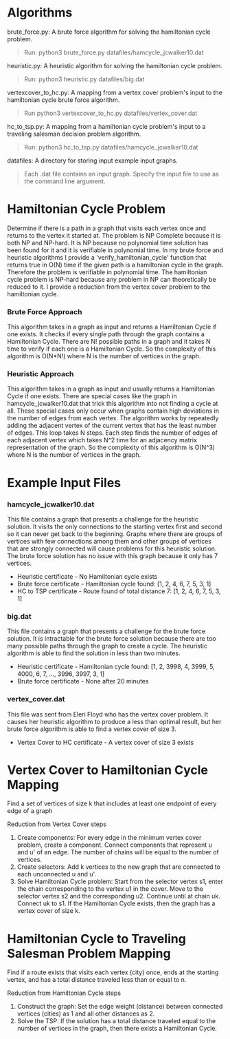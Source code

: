 # Algorithms

brute_force.py: A brute force algorithm for solving the hamiltonian cycle problem.
>   Run: python3 brute_force.py datafiles/hamcycle_jcwalker10.dat

heuristic.py: A heuristic algorithm for solving the hamiltonian cycle problem.
>   Run: python3 heuristic.py datafiles/big.dat

vertexcover_to_hc.py: A mapping from a vertex cover problem's input to the hamiltonian cycle brute force algorithm.
>   Run python3 vertexcover_to_hc.py datafiles/vertex_cover.dat

hc_to_tsp.py: A mapping from a hamiltonian cycle problem's input to a traveling salesman decision problem algorithm.
>   Run: python3 hc_to_tsp.py datafiles/hamcycle_jcwalker10.dat

datafiles: A directory for storing input example input graphs.
>   Each .dat file contains an input graph. Specify the input file to use as the command line argument.


# Hamiltonian Cycle Problem
Determine if there is a path in a graph that visits each vertex once and returns to the vertex it started at. The problem is NP Complete because it is both NP and NP-hard. It is NP because no polynomial time solution has been found for it and it is verifiable in polynomial time. In my brute force and heuristic algorithms I provide a 'verify_hamiltonian_cycle' function that returns true in O(N) time if the given path is a hamiltonian cycle in the graph. Therefore the problem is verifiable in polynomial time. The hamiltonian cycle problem is NP-hard because any problem in NP can theoretically be reduced to it. I provide a reduction from the vertex cover problem to the hamiltonian cycle.

### Brute Force Approach
This algorithm takes in a graph as input and returns a Hamiltonian Cycle if one exists. It checks if every single path through the graph contains a Hamiltonian Cycle. There are N! possible paths in a graph and it takes N time to verify if each one is a Hamiltonian Cycle. So the complexity of this algorithm is O(N*N!) where N is the number of vertices in the graph.

### Heuristic Approach
This algorithm takes in a graph as input and usually returns a Hamiltonian Cycle if one exists. There are special cases like the graph in hamcycle_jcwalker10.dat that trick this algorithm into not finding a cycle at all. These special cases only occur when graphs contain high deviations in the number of edges from each vertex. The algorithm works by repeatedly adding the adjacent vertex of the current vertex that has the least number of edges. This loop takes N steps. Each step finds the number of edges of each adjacent vertex which takes N^2 time for an adjacency matrix representation of the graph. So the complexity of this algorithm is O(N^3) where N is the number of vertices in the graph.


# Example Input Files

### hamcycle_jcwalker10.dat
This file contains a graph that presents a challenge for the heuristic solution. It visits the only connections to the starting vertex first and second so it can never get back to the beginning. Graphs where there are groups of vertices with few connections among them and other groups of vertices that are strongly connected will cause problems for this heuristic solution. The brute force solution has no issue with this graph because it only has 7 vertices.
*   Heuristic certificate - No Hamiltonian cycle exists
*   Brute force certificate - Hamiltonian cycle found: [1, 2, 4, 6, 7, 5, 3, 1]
*   HC to TSP certificate - Route found of total distance 7: [1, 2, 4, 6, 7, 5, 3, 1]

### big.dat
This file contains a graph that presents a challenge for the brute force solution. It is intractable for the brute force solution because there are too many possible paths through the graph to create a cycle. The heuristic algorithm is able to find the solution in less than two minutes.
*   Heuristic certificate - Hamiltonian cycle found: [1, 2, 3998, 4, 3999, 5, 4000, 6, 7, …, 3996, 3997, 3, 1]
*   Brute force certificate - None after 20 minutes

### vertex_cover.dat
This file was sent from Eleri Floyd who has the vertex cover problem. It causes her heuristic algorithm to produce a less than optimal result, but her brute force algorithm is able to find a vertex cover of size 3.
*   Vertex Cover to HC certificate - A vertex cover of size 3 exists


# Vertex Cover to Hamiltonian Cycle Mapping
Find a set of vertices of size k that includes at least one endpoint of every edge of a graph

Reduction from Vertex Cover steps
1. Create components: For every edge in the minimum vertex cover problem, create a component. Connect components that represent u and u' of an edge. The number of chains will be equal to the number of vertices.
2. Create selectors: Add k vertices to the new graph that are connected to each unconnected u and u'.
3. Solve Hamiltonian Cycle problem: Start from the selector vertex s1, enter the chain corresponding to the vertex u1 in the cover. Move to the selector vertex s2 and the corresponding u2. Continue until at chain uk. Connect uk to s1. If the Hamiltonian Cycle exists, then the graph has a vertex cover of size k.


# Hamiltonian Cycle to Traveling Salesman Problem Mapping
Find if a route exists that visits each vertex (city) once, ends at the starting vertex, and has a total distance traveled less than or equal to n.

Reduction from Hamiltonian Cycle steps
1. Construct the graph: Set the edge weight (distance) between connected vertices (cities) as 1 and all other distances as 2.
2. Solve the TSP: If the solution has a total distance traveled equal to the number of vertices in the graph, then there exists a Hamiltonian Cycle.